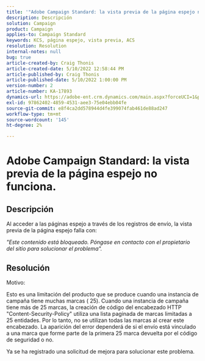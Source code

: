 ```yaml
---
title: '"Adobe Campaign Standard: la vista previa de la página espejo no funciona".'
description: Descripción
solution: Campaign
product: Campaign
applies-to: Campaign Standard
keywords: KCS, página espejo, vista previa, ACS
resolution: Resolution
internal-notes: null
bug: true
article-created-by: Craig Thonis
article-created-date: 5/10/2022 12:58:44 PM
article-published-by: Craig Thonis
article-published-date: 5/10/2022 1:00:00 PM
version-number: 2
article-number: KA-17893
dynamics-url: https://adobe-ent.crm.dynamics.com/main.aspx?forceUCI=1&pagetype=entityrecord&etn=knowledgearticle&id=4c3c54e6-60d0-ec11-a7b5-00224809ccc2
exl-id: 97862402-4859-4531-aee3-75e04ebb04fe
source-git-commit: e8f4ca2dd578944d4fe399074fab461de88ad247
workflow-type: tm+mt
source-wordcount: '145'
ht-degree: 2%

---
```


# Adobe Campaign Standard: la vista previa de la página espejo no funciona.

## Descripción


Al acceder a las páginas espejo a través de los registros de envío, la vista previa de la página espejo falla con:

*&quot;Este contenido está bloqueado. Póngase en contacto con el propietario del sitio para solucionar el problema&quot;.*


## Resolución


Motivo:

Esto es una limitación del producto que se produce cuando una instancia de campaña tiene muchas marcas ( 25). Cuando una instancia de campaña tiene más de 25 marcas, la creación de código del encabezado HTTP &quot;Content-Security-Policy&quot; utiliza una lista paginada de marcas limitadas a 25 entidades. Por lo tanto, no se utilizan todas las marcas al crear este encabezado. La aparición del error dependerá de si el envío está vinculado a una marca que forme parte de la primera 25 marca devuelta por el código de seguridad o no.

Ya se ha registrado una solicitud de mejora para solucionar este problema.
